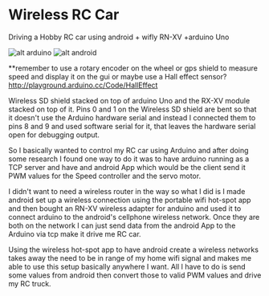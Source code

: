 Wireless RC Car
=============

Driving a Hobby RC car using android + wifly RN-XV +arduino Uno

![alt arduino](http://imageshack.com/a/img31/8643/1fo9.jpg) ![alt android](http://imageshack.com/a/img59/6504/t7rr.png)


**remember to use a rotary encoder on the wheel or gps shield to measure speed and display it on the gui or maybe use a Hall effect sensor? http://playground.arduino.cc/Code/HallEffect

Wireless SD shield stacked on top of arduino Uno and the RX-XV module stacked on top of it. Pins 0 and 1 on the Wireless SD shield 
are bent so that it doesn't use the Arduino hardware serial and instead I connected them to pins 8 and 9 and used software serial for it,
 that leaves the hardware serial open for debugging output.
 
 So I basically wanted to control my RC car using Arduino and after doing some research I found one way to do it was to have arduino
 running as a TCP server and have and android App which would be the client send it PWM values for the Speed controller and the servo motor.
 
 I didn't want to need a wireless router in the way so what I did is I made android set up a wireless connection using the portable wifi
 hot-spot app and then bought an RN-XV wireless adapter for anduino and used it to connect arduino to the android's cellphone wireless network. 
 Once they are both on the network I can just send data from the android App to the Arduino via tcp make it drive me RC car.
 
 Using the wireless hot-spot app to have android create a wireless networks takes away the need to be in range of my home wifi signal and makes me 
 able to use this setup basically anywhere I want. All I have to do is send some values from android then convert those to valid PWM values and drive 
 my RC truck.
 
 
